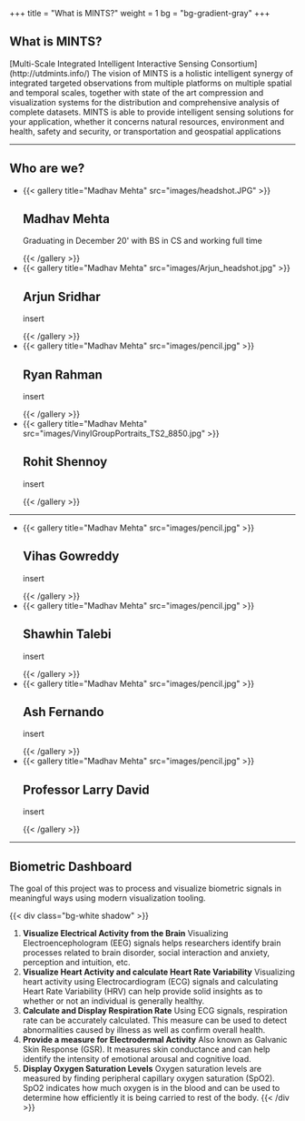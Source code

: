 +++
title = "What is MINTS?"
weight = 1
bg = "bg-gradient-gray"
+++
<!-- : .wrap -->

## **What is MINTS?**

<!-- : .text-intro -->[Multi-Scale Integrated Intelligent Interactive Sensing Consortium](http://utdmints.info/)

<!-- : .text-quote -->The vision of MINTS is a holistic intelligent synergy of integrated targeted observations from multiple platforms on multiple spatial and temporal scales, together with state of the art compression and visualization systems for the distribution and comprehensive analysis of complete datasets.

<!-- : .text-quote -->MINTS is able to provide intelligent sensing solutions for your application, whether it concerns natural resources, environment and health, safety and security, or transportation and geospatial applications

---
<!--: .wrap -->

## **Who are we?**
<!--: .flexblock gallery -->
- {{< gallery title="Madhav Mehta" src="images/headshot.JPG" >}}<h2>Madhav Mehta</h2><p>Graduating in December 20' with BS in CS and working full time</p>{{< /gallery >}}
- {{< gallery title="Madhav Mehta" src="images/Arjun_headshot.jpg" >}}<h2>Arjun Sridhar</h2><p>insert</p>{{< /gallery >}}
- {{< gallery title="Madhav Mehta" src="images/pencil.jpg" >}}<h2>Ryan Rahman</h2><p>insert</p>{{< /gallery >}}
- {{< gallery title="Madhav Mehta" src="images/VinylGroupPortraits_TS2_8850.jpg" >}}<h2>Rohit Shennoy</h2><p>insert</p>{{< /gallery >}}

---
<!--: .wrap -->

<!--: .flexblock gallery -->
- {{< gallery title="Madhav Mehta" src="images/pencil.jpg" >}}<h2>Vihas Gowreddy</h2><p>insert</p>{{< /gallery >}}
- {{< gallery title="Madhav Mehta" src="images/pencil.jpg" >}}<h2>Shawhin Talebi</h2><p>insert</p>{{< /gallery >}}
- {{< gallery title="Madhav Mehta" src="images/pencil.jpg" >}}<h2>Ash Fernando</h2><p>insert</p>{{< /gallery >}}
- {{< gallery title="Madhav Mehta" src="images/pencil.jpg" >}}<h2>Professor Larry David</h2><p>insert</p>{{< /gallery >}}

---
<!--: .wrap -->

## **Biometric Dashboard**
<!-- : .text-intro -->The goal of this project was to process and visualize biometric signals in meaningful ways using modern visualization tooling.
{{< div class="bg-white shadow" >}}
<!-- : .flexblock reasons -->
1. **Visualize Electrical Activity from the Brain** Visualizing Electroencephologram (EEG) signals helps researchers identify brain processes related to brain disorder, social interaction and anxiety, perception and intuition, etc.
2. **Visualize Heart Activity and calculate Heart Rate Variability** Visualizing heart activity using Electrocardiogram (ECG) signals and calculating Heart Rate Variability (HRV) can help provide solid insights as to whether or not an individual is generally healthy.
3. **Calculate and Display Respiration Rate** Using ECG signals, respiration rate can be accurately calculated. This measure can be used to detect abnormalities caused by illness as well as confirm overall health.
4. **Provide a measure for Electrodermal Activity** Also known as Galvanic Skin Response (GSR). It measures skin conductance and can help identify the intensity of emotional arousal and cognitive load.
5. **Display Oxygen Saturation Levels** Oxygen saturation levels are measured by finding peripheral capillary oxygen saturation (SpO2). SpO2 indicates how much oxygen is in the blood and can be used to determine how efficiently it is being carried to rest of the body.
{{< /div >}}

<!--: .wrap -->



